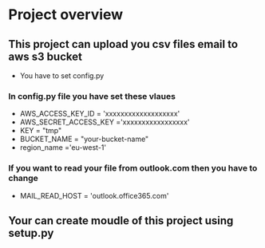 # Project overview

## This project can upload you csv files email to aws s3 bucket 

- You have  to set config.py 

### In config.py file you have set these vlaues 

   - AWS_ACCESS_KEY_ID = 'xxxxxxxxxxxxxxxxxxx'   
   - AWS_SECRET_ACCESS_KEY ='xxxxxxxxxxxxxxxxx'
   - KEY = "tmp"
   - BUCKET_NAME = "your-bucket-name"  
   - region_name ='eu-west-1'

### If you want to read your file from outlook.com then you have to change 

   - MAIL_READ_HOST = 'outlook.office365.com'



## Your can create moudle of this project using setup.py

 